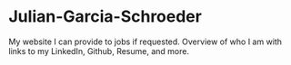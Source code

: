 # Julian-Garcia-Schroeder
My website I can provide to jobs if requested. Overview of who I am with links to my LinkedIn, Github, Resume, and more.
